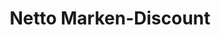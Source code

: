 ---
title: "Netto Marken-Discount"
url: /papenburg/netto-marken-discount-raiffeisenstrasse/
shop: Supermarkt
---
